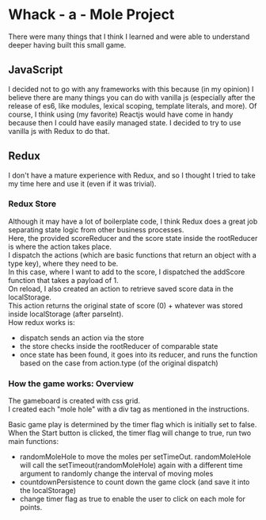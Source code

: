 # Whack - a - Mole Project

There were many things that I think I learned and were able to understand deeper having built this small game. <br/>

## JavaScript

I decided not to go with any frameworks with this because (in my opinion) I believe there are many things you can do with
vanilla js (especially after the release of es6, like modules, lexical scoping, template literals, and more). Of course, I think using (my favorite) Reactjs would have come in handy because then I could have easily managed state. I decided to try to use vanilla js with Redux to do that. <br/>

## Redux

I don't have a mature experience with Redux, and so I thought I tried to take my time here and use it (even if it was trivial). <br/>

### Redux Store

Although it may have a lot of boilerplate code, I think Redux does a great job separating state logic from other business processes. <br/>
Here, the provided scoreReducer and the score state inside the rootReducer is where the action takes place. <br/>
I dispatch the actions (which are basic functions that return an object with a type key), where they need to be. <br/>
In this case, where I want to add to the score, I dispatched the addScore function that takes a payload of 1. <br/>
On reload, I also created an action to retrieve saved score data in the localStorage. <br/>
This action returns the original state of score (0) + whatever was stored inside localStorage (after parseInt). <br/>
How redux works is: <br/>

- dispatch sends an action via the store
- the store checks inside the rootReducer of comparable state
- once state has been found, it goes into its reducer, and runs the function based on the case from action.type (of the original dispatch)

### How the game works: Overview

The gameboard is created with css grid. <br/>
I created each "mole hole" with a div tag as mentioned in the instructions. <br/>

Basic game play is determined by the timer flag which is initially set to false. <br/>
When the Start button is clicked, the timer flag will change to true, run two main functions:

- randomMoleHole to move the moles per setTimeOut. randomMoleHole will call the setTimeout(randomMoleHole) again with a different time argument to randomly change the interval of moving moles
- countdownPersistence to count down the game clock (and save it into the localStorage)
- change timer flag as true to enable the user to click on each mole for points.
